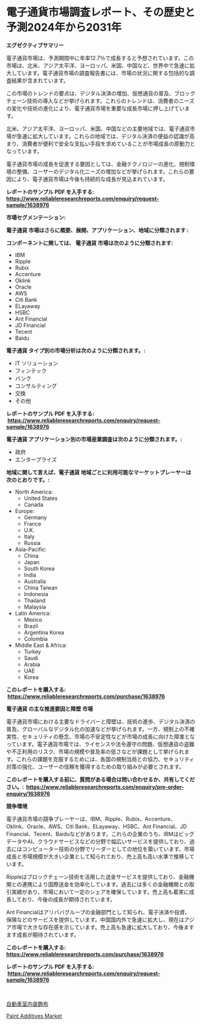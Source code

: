<p><h1>電子通貨市場調査レポート、その歴史と予測2024年から2031年</h1></p><p><strong>エグゼクティブサマリー</strong></p>
<p><p>電子通貨市場は、予測期間中に年率12.7％で成長すると予想されています。この市場は、北米、アジア太平洋、ヨーロッパ、米国、中国など、世界中で急速に拡大しています。電子通貨市場の調査報告書には、市場の状況に関する包括的な調査結果が含まれています。</p><p>この市場のトレンドの要点は、デジタル決済の増加、仮想通貨の普及、ブロックチェーン技術の導入などが挙げられます。これらのトレンドは、消費者のニーズの変化や技術の進化により、電子通貨市場を重要な成長市場に押し上げています。</p><p>北米、アジア太平洋、ヨーロッパ、米国、中国などの主要地域では、電子通貨市場が急速に拡大しています。これらの地域では、デジタル決済の便益の認識が高まり、消費者が便利で安全な支払い手段を求めていることが市場成長の原動力となっています。</p><p>電子通貨市場の成長を促進する要因としては、金融テクノロジーの進化、規制環境の整備、ユーザーのデジタル化ニーズの増加などが挙げられます。これらの要因により、電子通貨市場は今後も持続的な成長が見込まれています。</p></p>
<p><strong>レポートのサンプル PDF を入手する: <a href="https://www.reliableresearchreports.com/enquiry/request-sample/1638976">https://www.reliableresearchreports.com/enquiry/request-sample/1638976</a></strong></p>
<p><strong>市場セグメンテーション:</strong></p>
<p><strong> 電子通貨 市場はさらに概要、展開、アプリケーション、地域に分類されます :</strong></p>
<p><strong>コンポーネントに関しては、 電子通貨 市場は次のように分類されます: &nbsp;</strong></p>
<p><ul><li>IBM</li><li>Ripple</li><li>Rubix</li><li>Accenture</li><li>Oklink</li><li>Oracle</li><li>AWS</li><li>Citi Bank</li><li>ELayaway</li><li>HSBC</li><li>Ant Financial</li><li>JD Financial</li><li>Tecent</li><li>Baidu</li></ul></p>
<p><strong> 電子通貨 タイプ別の市場分析は次のように分類されます。:</strong></p>
<p><ul><li>IT ソリューション</li><li>フィンテック</li><li>バンク</li><li>コンサルティング</li><li>交換</li><li>その他</li></ul></p>
<p><strong>レポートのサンプル PDF を入手する: &nbsp;<a href="https://www.reliableresearchreports.com/enquiry/request-sample/1638976">https://www.reliableresearchreports.com/enquiry/request-sample/1638976</a></strong></p>
<p><strong> 電子通貨 アプリケーション別の市場産業調査は次のように分類されます。:</strong></p>
<p><ul><li>政府</li><li>エンタープライズ</li></ul></p>
<p><strong>地域に関して言えば、電子通貨 地域ごとに利用可能なマーケットプレーヤーは次のとおりです。:</strong></p>
<p><ul>
    <li>
        North America:
        <ul>
            <li>United States</li>
            <li>Canada</li>
        </ul>
    </li>
    <li>
        Europe:
        <ul>
            <li>Germany</li>
            <li>France</li>
            <li>U.K.</li>
            <li>Italy</li>
            <li>Russia</li>
        </ul>
    </li>
    <li>
        Asia-Pacific:
        <ul>
            <li>China</li>
            <li>Japan</li>
            <li>South Korea</li>
            <li>India</li>
            <li>Australia</li>
            <li>China Taiwan</li>
            <li>Indonesia</li>
            <li>Thailand</li>
            <li>Malaysia</li>
        </ul>
    </li>
    <li>
        Latin America:
        <ul>
            <li>Mexico</li>
            <li>Brazil</li>
            <li>Argentina Korea</li>
            <li>Colombia</li>
        </ul>
    </li>
    <li>
        Middle East & Africa:
        <ul>
            <li>Turkey</li>
            <li>Saudi</li>
            <li>Arabia</li>
            <li>UAE</li>
            <li>Korea</li>
        </ul>
    </li>
    </ul></p>
<p><strong>このレポートを購入する: &nbsp;<a href="https://www.reliableresearchreports.com/purchase/1638976">https://www.reliableresearchreports.com/purchase/1638976</a></strong></p>
<p><strong>電子通貨 の主な推進要因と障壁 市場</strong></p>
<p><p>電子通貨市場における主要なドライバーと障壁は、技術の進歩、デジタル決済の普及、グローバルなデジタル化の加速などが挙げられます。一方、規制上の不確実性、セキュリティの懸念、市場の不安定性などが市場の成長に向けた障害となっています。電子通貨市場では、ライセンスや法令遵守の問題、仮想通貨の盗難や不正利用のリスク、市場の規模や普及率の低さなどが課題として挙げられます。これらの課題を克服するためには、各国の規制当局との協力、セキュリティ対策の強化、ユーザーの信頼を獲得するための取り組みが必要とされます。</p></p>
<p><strong>このレポートを購入する前に、質問がある場合は問い合わせるか、共有してください。:&nbsp; <a href="https://www.reliableresearchreports.com/enquiry/pre-order-enquiry/1638976">https://www.reliableresearchreports.com/enquiry/pre-order-enquiry/1638976</a></strong></p>
<p><strong>競争環境</strong></p>
<p><p>電子通貨市場の競争プレーヤーは、IBM、Ripple、Rubix、Accenture、Oklink、Oracle、AWS、Citi Bank、ELayaway、HSBC、Ant Financial、JD Financial、Tecent、Baiduなどがあります。これらの企業のうち、IBMはビッグデータやAI、クラウドサービスなどの分野で幅広いサービスを提供しており、過去にはコンピューター技術の分野でリーダーとしての地位を築いています。市場成長と市場規模が大きい企業として知られており、売上高も高い水準で推移しています。</p><p>Rippleはブロックチェーン技術を活用した送金サービスを提供しており、金融機関との連携により国際送金を効率化しています。過去には多くの金融機関との取引実績があり、市場において一定のシェアを確保しています。売上高も着実に成長しており、今後の成長が期待されています。</p><p>Ant Financialはアリババグループの金融部門として知られ、電子決済や投資、保険などのサービスを提供しています。中国国内外で急速に拡大し、現在はアジア市場で大きな存在感を示しています。売上高も急速に拡大しており、今後ますます成長が期待されています。</p></p>
<p><strong>このレポートを購入する: &nbsp; <a href="https://www.reliableresearchreports.com/purchase/1638976">https://www.reliableresearchreports.com/purchase/1638976</a></strong></p>
<p><strong>レポートのサンプル PDF を入手する: &nbsp;<a href="https://www.reliableresearchreports.com/enquiry/request-sample/1638976">https://www.reliableresearchreports.com/enquiry/request-sample/1638976</a></strong><strong></strong></p>
<p>&nbsp;</p>
<p><p><a href="https://github.com/NashBeahan2023/Market-Research-Report-List-1/blob/main/76637109292.md">自動車室内装飾布</a></p><p><a href="https://zircon-bluebell-299.notion.site/Paint-Additives-Market-Research-Report-Unlocks-Analysis-on-the-Market-Financial-Status-Market-Size--366caa13e8184b74bed34d1087bac317">Paint Additives Market</a></p></p>